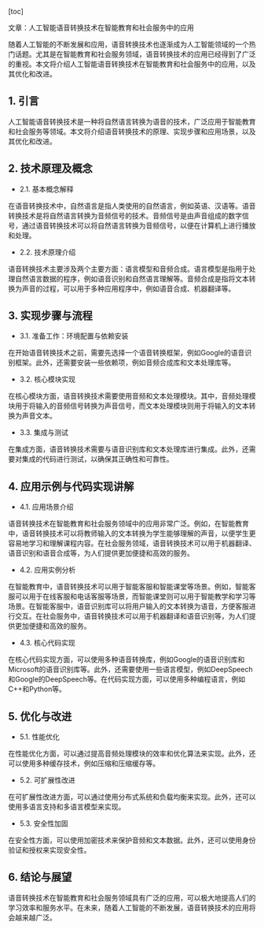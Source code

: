 
[toc]                    
                
                
文章：人工智能语音转换技术在智能教育和社会服务中的应用

随着人工智能的不断发展和应用，语音转换技术也逐渐成为人工智能领域的一个热门话题。尤其是在智能教育和社会服务领域，语音转换技术的应用已经得到了广泛的重视。本文将介绍人工智能语音转换技术在智能教育和社会服务中的应用，以及其优化和改进。

## 1. 引言

人工智能语音转换技术是一种将自然语言转换为语音的技术，广泛应用于智能教育和社会服务等领域。本文将介绍语音转换技术的原理、实现步骤和应用场景，以及其优化和改进。

## 2. 技术原理及概念

- 2.1. 基本概念解释

在语音转换技术中，自然语言是指人类使用的自然语言，例如英语、汉语等。语音转换技术是将自然语言转换为音频信号的技术。音频信号是由声音组成的数字信号，通过语音转换技术可以将自然语言转换为音频信号，以便在计算机上进行播放和处理。

- 2.2. 技术原理介绍

语音转换技术主要涉及两个主要方面：语言模型和音频合成。语言模型是指用于处理自然语言数据的程序，例如语音识别和自然语言理解等。音频合成是指将文本转换为声音的过程，可以用于多种应用程序中，例如语音合成、机器翻译等。

## 3. 实现步骤与流程

- 3.1. 准备工作：环境配置与依赖安装

在开始语音转换技术之前，需要先选择一个语音转换框架，例如Google的语音识别框架。此外，还需要安装一些依赖项，例如音频合成库和文本处理库等。

- 3.2. 核心模块实现

在核心模块方面，语音转换技术需要使用音频和文本处理模块。其中，音频处理模块用于将输入的音频信号转换为声音信号，而文本处理模块则用于将输入的文本转换为声音文本。

- 3.3. 集成与测试

在集成方面，语音转换技术需要与语音识别库和文本处理库进行集成。此外，还需要对集成的代码进行测试，以确保其正确性和可靠性。

## 4. 应用示例与代码实现讲解

- 4.1. 应用场景介绍

语音转换技术在智能教育和社会服务领域中的应用非常广泛。例如，在智能教育中，语音转换技术可以将教师输入的文本转换为学生能够理解的声音，以便学生更容易地学习和理解课程内容。在社会服务领域，语音转换技术可以用于机器翻译、语音识别和语音合成等，为人们提供更加便捷和高效的服务。

- 4.2. 应用实例分析

在智能教育中，语音转换技术可以用于智能客服和智能课堂等场景。例如，智能客服可以用于在线客服和电话客服等场景，而智能课堂则可以用于智能教学和学习等场景。在智能客服中，语音识别库可以将用户输入的文本转换为语音，方便客服进行交互。在社会服务中，语音转换技术可以用于机器翻译和语音识别等，为人们提供更加便捷和高效的服务。

- 4.3. 核心代码实现

在核心代码实现方面，可以使用多种语音转换库，例如Google的语音识别库和Microsoft的语音识别库等。此外，还需要使用一些语言模型，例如DeepSpeech和Google的DeepSpeech等。在代码实现方面，可以使用多种编程语言，例如C++和Python等。

## 5. 优化与改进

- 5.1. 性能优化

在性能优化方面，可以通过提高音频处理模块的效率和优化算法来实现。此外，还可以使用多种缓存技术，例如压缩和压缩缓存等。

- 5.2. 可扩展性改进

在可扩展性改进方面，可以通过使用分布式系统和负载均衡来实现。此外，还可以使用多语言支持和多语言模型来实现。

- 5.3. 安全性加固

在安全性方面，可以使用加密技术来保护音频和文本数据。此外，还可以使用身份验证和授权来实现安全性。

## 6. 结论与展望

语音转换技术在智能教育和社会服务领域具有广泛的应用，可以极大地提高人们的学习效率和服务水平。在未来，随着人工智能的不断发展，语音转换技术的应用将会越来越广泛。

